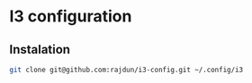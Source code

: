 # I3 configuration

## Instalation

```bash
git clone git@github.com:rajdun/i3-config.git ~/.config/i3
```
